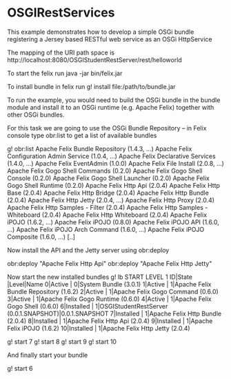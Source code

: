 # OSGIRestServices

This example demonstrates how to develop a simple OSGi bundle registering a Jersey based RESTful web service as an OSGi HttpService

The mapping of the URI path space is 
	http://localhost:8080/OSGIStudentRestServer/rest/helloworld


To start the felix run 
java -jar bin/felix.jar

To install bundle in felix run 
g! install file:/path/to/bundle.jar

To run the example, you would need to build the OSGi bundle in the bundle module and install it to an OSGi runtime (e.g. Apache Felix) together with other OSGi bundles.

For this task we are going to use the OSGi Bundle Repository – in Felix console type obr:list to get a list of available bundles

g! obr:list
Apache Felix Bundle Repository (1.4.3, ...)
Apache Felix Configuration Admin Service (1.0.4, ...)
Apache Felix Declarative Services (1.4.0, ...)
Apache Felix EventAdmin (1.0.0)
Apache Felix File Install (2.0.8, ...)
Apache Felix Gogo Shell Commands (0.2.0)
Apache Felix Gogo Shell Console (0.2.0)
Apache Felix Gogo Shell Launcher (0.2.0)
Apache Felix Gogo Shell Runtime (0.2.0)
Apache Felix Http Api (2.0.4)
Apache Felix Http Base (2.0.4)
Apache Felix Http Bridge (2.0.4)
Apache Felix Http Bundle (2.0.4)
Apache Felix Http Jetty (2.0.4, ...)
Apache Felix Http Proxy (2.0.4)
Apache Felix Http Samples - Filter (2.0.4)
Apache Felix Http Samples - Whiteboard (2.0.4)
Apache Felix Http Whiteboard (2.0.4)
Apache Felix iPOJO (1.6.2, ...)
Apache Felix iPOJO (0.8.0)
Apache Felix iPOJO API (1.6.0, ...)
Apache Felix iPOJO Arch Command (1.6.0, ...)
Apache Felix iPOJO Composite (1.6.0, ...)
[..]

Now install the API and the Jetty server using obr:deploy

obr:deploy "Apache Felix Http Api"
obr:deploy "Apache Felix Http Jetty"

Now start the new installed bundles
g! lb
START LEVEL 1
   ID|State      |Level|Name
    0|Active     |    0|System Bundle (3.0.1)
    1|Active     |    1|Apache Felix Bundle Repository (1.6.2)
    2|Active     |    1|Apache Felix Gogo Command (0.6.0)
    3|Active     |    1|Apache Felix Gogo Runtime (0.6.0)
    4|Active     |    1|Apache Felix Gogo Shell (0.6.0)
    6|Installed  |    1|OSGIStudentRestServer (0.0.1.SNAPSHOT)|0.0.1.SNAPSHOT
    7|Installed  |    1|Apache Felix Http Bundle (2.0.4)
    8|Installed  |    1|Apache Felix Http Api (2.0.4)
    9|Installed  |    1|Apache Felix iPOJO (1.6.2)
   10|Installed  |    1|Apache Felix Http Jetty (2.0.4)

g! start 7
g! start 8
g! start 9
g! start 10

And finally start your bundle

g! start 6


